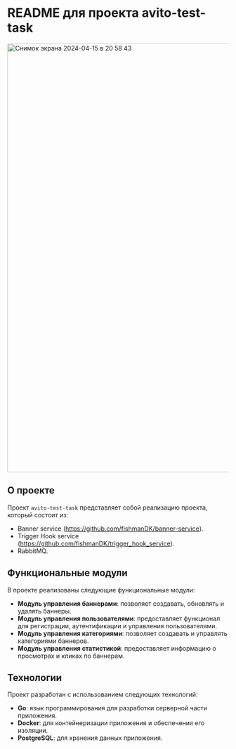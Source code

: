 # README для проекта avito-test-task
<img width="977" alt="Снимок экрана 2024-04-15 в 20 58 43" src="https://github.com/fishmanDK/avito-test-task/assets/119760881/72d1bc8b-31e9-4330-b779-999dc8b1eacb">

## О проекте

Проект `avito-test-task` представляет собой реализацию проекта, который состоит из:
- Banner service (https://github.com/fishmanDK/banner-service).
- Trigger Hook service (https://github.com/fishmanDK/trigger_hook_service).
- RabbitMQ.

## Функциональные модули

В проекте реализованы следующие функциональные модули:

- **Модуль управления баннерами**: позволяет создавать, обновлять и удалять баннеры.
- **Модуль управления пользователями**: предоставляет функционал для регистрации, аутентификации и управления пользователями.
- **Модуль управления категориями**: позволяет создавать и управлять категориями баннеров.
- **Модуль управления статистикой**: предоставляет информацию о просмотрах и кликах по баннерам.

## Технологии

Проект разработан с использованием следующих технологий:

- **Go**: язык программирования для разработки серверной части приложения.
- **Docker**: для контейнеризации приложения и обеспечения его изоляции.
- **PostgreSQL**: для хранения данных приложения.
